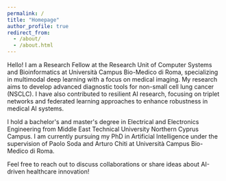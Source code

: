 ```yaml
---
permalink: /
title: "Homepage"
author_profile: true
redirect_from: 
  - /about/
  - /about.html
---
```


Hello! I am a Research Fellow at the Research Unit of Computer Systems and Bioinformatics at Università Campus Bio-Medico di Roma, specializing in multimodal deep learning with a focus on medical imaging. My research aims to develop advanced diagnostic tools for non-small cell lung cancer (NSCLC). I have also contributed to resilient AI research, focusing on triplet networks and federated learning approaches to enhance robustness in medical AI systems.

I hold a bachelor's and master's degree in Electrical and Electronics Engineering from Middle East Technical University Northern Cyprus Campus. I am currently pursuing my PhD in Artificial Intelligence under the supervision of Paolo Soda and Arturo Chiti at Università Campus Bio-Medico di Roma.

Feel free to reach out to discuss collaborations or share ideas about AI-driven healthcare innovation!
